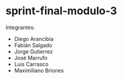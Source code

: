 # sprint-final-modulo-3


Integrantes:

- Diego Arancibia
- Fabián Salgado
- Jorge Gutierrez
- José Marrufo
- Luis Carrasco
- Maximiliano Briones
